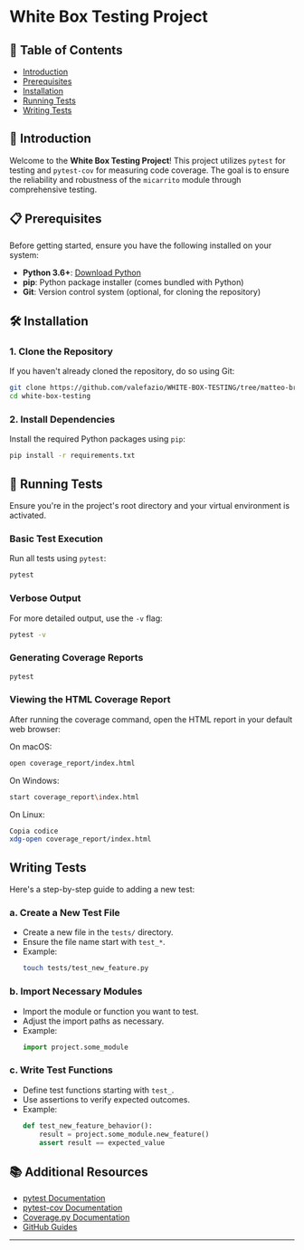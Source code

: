 
# White Box Testing Project

## 📝 Table of Contents

- [Introduction](#introduction)
- [Prerequisites](#prerequisites)
- [Installation](#installation)
- [Running Tests](#running-tests)
- [Writing Tests](#writing-tests)

## 🚀 Introduction

Welcome to the **White Box Testing Project**! This project utilizes `pytest` for testing and `pytest-cov` for measuring code coverage. The goal is to ensure the reliability and robustness of the `micarrito` module through comprehensive testing.

## 📋 Prerequisites

Before getting started, ensure you have the following installed on your system:

- **Python 3.6+**: [Download Python](https://www.python.org/downloads/)
- **pip**: Python package installer (comes bundled with Python)
- **Git**: Version control system (optional, for cloning the repository)

## 🛠 Installation

### 1. **Clone the Repository**

If you haven't already cloned the repository, do so using Git:

```bash
git clone https://github.com/valefazio/WHITE-BOX-TESTING/tree/matteo-branch
cd white-box-testing
```



### 2. **Install Dependencies**

Install the required Python packages using `pip`:

```bash
pip install -r requirements.txt
```


## 🧪 Running Tests

Ensure you're in the project's root directory and your virtual environment is activated.

### **Basic Test Execution**

Run all tests using `pytest`:

```bash
pytest
```



### **Verbose Output**

For more detailed output, use the `-v` flag:

```bash
pytest -v
```


### **Generating Coverage Reports**


```bash
pytest
```

### Viewing the HTML Coverage Report
After running the coverage command, open the HTML report in your default web browser:

On macOS:


```bash
open coverage_report/index.html
```

On Windows:


```bash
start coverage_report\index.html
```

On Linux:


```bash
Copia codice
xdg-open coverage_report/index.html
```




## Writing Tests

Here's a step-by-step guide to adding a new test:

### **a. Create a New Test File**

- Create a new file in the `tests/` directory.
- Ensure the file name start with `test_*`.
- Example:
  ```bash
  touch tests/test_new_feature.py
  ```

### **b. Import Necessary Modules**

- Import the module or function you want to test.
- Adjust the import paths as necessary.
- Example:
  ```python
  import project.some_module
  ```

### **c. Write Test Functions**

- Define test functions starting with `test_`.
- Use assertions to verify expected outcomes.
- Example:
  ```python
  def test_new_feature_behavior():
      result = project.some_module.new_feature()
      assert result == expected_value
  ```





## 📚 Additional Resources

- [pytest Documentation](https://docs.pytest.org/en/stable/)
- [pytest-cov Documentation](https://pytest-cov.readthedocs.io/en/latest/)
- [Coverage.py Documentation](https://coverage.readthedocs.io/en/coverage-5.5/)
- [GitHub Guides](https://guides.github.com/)

---





